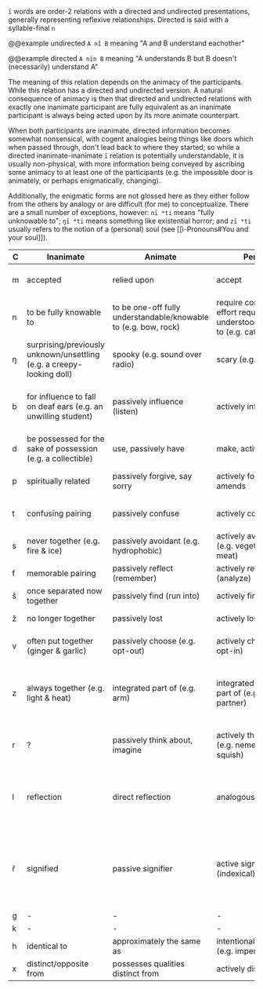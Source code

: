`ī` words are order-2 relations with a directed and undirected presentations, generally representing reflexive relationships. Directed is said with a syllable-final `n`

@@example undirected
`A nī B` meaning "A and B understand eachother"

@@example directed
`A nīn B` meaning "A understands B but B doesn't (necessarily) understand A"

The meaning of this relation depends on the animacy of the participants. While this relation has a directed and undirected version. A natural consequence of animacy is then that directed and undirected relations with exactly one inanimate participant are fully equivalent as an inanimate participant is always being acted upon by its more animate counterpart.

When both participants are inanimate, directed information becomes somewhat nonsensical, with cogent analogies being things like doors which when passed through, don't lead back to where they started; so while a directed inanimate-inanimate `ī` relation is potentially understandable, it is usually non-physical, with more information being conveyed by ascribing some animacy to at least one of the participants (e.g. the impossible door is animately, or perhaps enigmatically, changing).

Additionally, the enigmatic forms are not glossed here as they either follow from the others by analogy or are difficult (for me) to conceptualize. There are a small number of exceptions, however: `nī *ti` means "fully unknowable to"; `ŋī *ti` means something like existential horror; and `zī *ti` usually refers to the notion of a (personal) soul (see [[ì-Pronouns#You and your soul]]).

C | Inanimate | Animate | Person | Directed 
-|-|-|-|- 
m | accepted | relied upon | accept | that which does not accept back/is wanted to be accepted
n | to be fully knowable to | to be one-off fully understandable/knowable to (e.g. bow, rock) | require constant effort required to be understood/knowable to (e.g. cats, people) | that which is (attempted to be) understood
ŋ | surprising/previously unknown/unsettling (e.g. a creepy-looking doll) | spooky (e.g. sound over radio) | scary (e.g. monster) | that which is (attempted to be) scared (e.g. the bunny is scared of me but I'm not scared of them)
b | for influence to fall on deaf ears (e.g. an unwilling student) | passively influence (listen) | actively influence | that which is (attempted to be) influenced but doesn't necessarily influence back (e.g. a para-social relationship)
d | be possessed for the sake of possession (e.g. a collectible) | use, passively have | make, actively have | that which is (attempted to be) had/made
p | spiritually related | passively forgive, say sorry | actively forgive, make amends | that which is (attempted to be) forgiven but does not necessarily forgive in return
t | confusing pairing | passively confuse | actively confuse | that which is (attempted to be) confused but is understandable/understood
s | never together (e.g. fire & ice) | passively avoidant (e.g. hydrophobic) | actively avoidant (e.g. vegetarians & meat) | that which is (attempted to be) avoided
f | memorable pairing | passively reflect (remember) | actively reflect (analyze) | that which is (attempted to be) reflected on 
š | once separated now together | passively find (run into) | actively find (search) | that which is searched for (in progress, failed)
ž | no longer together | passively lost | actively lost | that which is (attempted to be) lost (e.g. losing a tail)
v | often put together (ginger & garlic) | passively choose (e.g. opt-out) | actively choose (e.g. opt-in) | that which is chosen but doesn't necessarily reciprocate 
z | always together (e.g. light & heat) | integrated part of (e.g. arm) | integrated conscious part of (e.g. gestalt, partner) | that which is integrated but does not necessarily incorporate itself into the whole (e.g. a transplanted organ being rejected by the host) 
r | ? | passively think about, imagine | actively think about (e.g. nemesis, squish) | that which is thought about but doesn't necessarily reciprocate (e.g. a one-way squish)
l | reflection | direct reflection | analogous reflection | that which is analogous but isn't necessarily a good representative (e.g. a square is a rectangle but a rectangle isn't necessarily a square)
ř | signified | passive signifier | active signifier (indexical) | signals the meaning of or one-directional signifying (e.g. the concept of a chair is not the only thing that could be signified by "Alice sat down," although it may be the most reasonable at the moment)
g | - | - | - | -
k | - | - | - | - 
h | identical to | approximately the same as | intentionally similar to (e.g. impersonation) | that which is made to be like
x | distinct/opposite from | possesses qualities distinct from | actively distinct from | that which is made distinct from